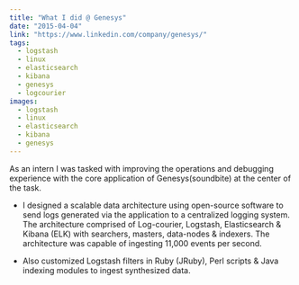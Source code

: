 ```yaml
---
title: "What I did @ Genesys"
date: "2015-04-04"
link: "https://www.linkedin.com/company/genesys/"
tags:  
  - logstash
  - linux
  - elasticsearch
  - kibana
  - genesys
  - logcourier
images:  
  - logstash
  - linux
  - elasticsearch
  - kibana
  - genesys
---
```


As an intern I was tasked with improving the operations and debugging experience with the core application of Genesys(soundbite) at the center of the task.

- I designed a scalable data architecture using open-source software to send logs generated via the application to a centralized logging system. The architecture comprised of Log-courier, Logstash, Elasticsearch & Kibana (ELK) with searchers, masters, data-nodes & indexers. The architecture was capable of ingesting 11,000 events per second.

- Also customized Logstash filters in Ruby (JRuby), Perl scripts & Java indexing modules to ingest synthesized data.

